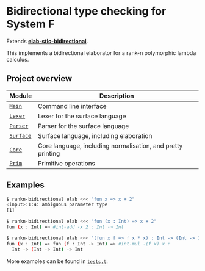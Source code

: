 # Bidirectional type checking for System F

Extends [**elab-stlc-bidirectional**](../elab-stlc-bidirectional).

This implements a bidirectional elaborator for a rank-n polymorphic lambda calculus.

## Project overview

| Module        | Description                             |
| ------------- | --------------------------------------- |
| [`Main`]      | Command line interface                  |
| [`Lexer`]     | Lexer for the surface language          |
| [`Parser`]    | Parser for the surface language         |
| [`Surface`]   | Surface language, including elaboration |
| [`Core`]      | Core language, including normalisation, and pretty printing |
| [`Prim`]      | Primitive operations                    |

[`Main`]: ./Main.ml
[`Lexer`]: ./Lexer.ml
[`Parser`]: ./Parser.mly
[`Surface`]: ./Surface.ml
[`Core`]: ./Core.ml
[`Prim`]: ./Prim.ml

## Examples

```sh
$ rankn-bidirectional elab <<< "fun x => x + 2"
<input>:1:4: ambiguous parameter type
[1]
```

```sh
$ rankn-bidirectional elab <<< "fun (x : Int) => x + 2"
fun (x : Int) => #int-add -x 2 : Int -> Int
```

```sh
$ rankn-bidirectional elab <<< "(fun x f => f x * x) : Int -> (Int -> Int) -> Int"
fun (x : Int) => fun (f : Int -> Int) => #int-mul -(f x) x :
  Int -> (Int -> Int) -> Int
```

More examples can be found in [`tests.t`](tests.t).
